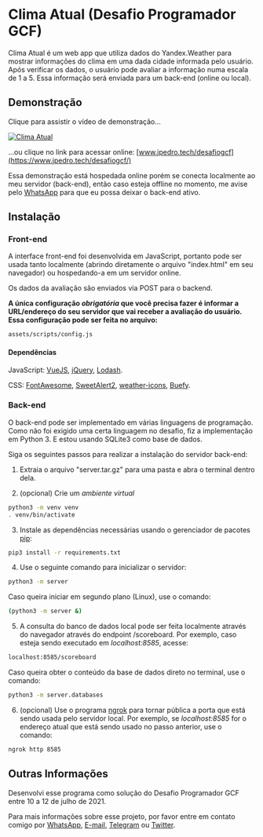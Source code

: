 
# Clima Atual (Desafio Programador GCF)

Clima Atual é um web app que utiliza dados do Yandex.Weather para mostrar informações do clima em uma dada cidade informada pelo usuário. Após verificar os dados, o usuário pode avaliar a informação numa escala de 1 a 5. Essa informação será enviada para um back-end (online ou local).

## Demonstração
Clique para assistir o vídeo de demonstração...

[![Clima Atual](http://img.youtube.com/vi/uG6TI951Cno/0.jpg)](http://www.youtube.com/watch?v=uG6TI951Cno "Clima Atual")

...ou clique no link para acessar online: [www.jpedro.tech/desafiogcf](https://www.jpedro.tech/desafiogcf/) 

Essa demonstração está hospedada online porém se conecta localmente ao meu servidor (back-end), então caso esteja offline no momento, me avise pelo [WhatsApp](https://wa.me/558888180440/) para que eu possa deixar o back-end ativo.

## Instalação

### Front-end

A interface front-end foi desenvolvida em JavaScript, portanto pode ser usada tanto localmente (abrindo diretamente o arquivo "index.html" em seu navegador) ou hospedando-a em um servidor online. 

Os dados da avaliação são enviados via POST para o backend.

**A única configuração *obrigatória* que você precisa fazer é informar a URL/endereço do seu servidor que vai receber a avaliação do usuário. Essa configuração pode ser feita no arquivo:**
```bash
assets/scripts/config.js
```

#### Dependências
JavaScript: [VueJS](https://vuejs.org/), [jQuery](https://jquery.com/), [Lodash](https://lodash.com/).

CSS: [FontAwesome](https://fontawesome.com/), [SweetAlert2](https://sweetalert2.github.io/), [weather-icons](https://erikflowers.github.io/weather-icons/), [Buefy](https://buefy.org/documentation/start/).

### Back-end

O back-end pode ser implementado em várias linguagens de programação. Como não foi exigido uma certa linguagem no desafio, fiz a implementação em Python 3. E estou usando SQLite3 como base de dados.

Siga os seguintes passos para realizar a instalação do servidor back-end:

1. Extraia o arquivo "server.tar.gz" para uma pasta e abra o terminal dentro dela.

2. (opcional) Crie um *ambiente virtual*
```bash
python3 -m venv venv
. venv/bin/activate
```

3. Instale as dependências necessárias usando o gerenciador de pacotes [pip](https://pip.pypa.io/en/stable/):
```bash
pip3 install -r requirements.txt
```

4. Use o seguinte comando para inicializar o servidor:
```bash
python3 -m server
```
Caso queira iniciar em segundo plano (Linux), use o comando:
```bash
(python3 -m server &)
```

5. A consulta do banco de dados local pode ser feita localmente através do navegador através do endpoint /scoreboard. Por exemplo, caso esteja sendo executado em *localhost:8585*, acesse:
```bash
localhost:8585/scoreboard
```
Caso queira obter o conteúdo da base de dados direto no terminal, use o comando:
```bash
python3 -m server.databases
```

6. (opcional) Use o programa [ngrok](https://github.com/inconshreveable/ngrok) para tornar pública a porta que está sendo usada pelo servidor local.
Por exemplo, se *localhost:8585* for o endereço atual que está sendo usado no passo anterior, use o comando:
```bash
ngrok http 8585
```

## Outras Informações
Desenvolvi esse programa como solução do Desafio Programador GCF entre 10 a 12 de julho de 2021.

Para mais informações sobre esse projeto, por favor entre em contato comigo por
[WhatsApp](https://wa.me/558888180440), 
[E-mail](mailto:dev@jpedro.tech), 
[Telegram](https://t.me/imjpedro) ou [Twitter](https://wa.me/558888180440).

